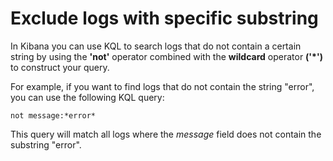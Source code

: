 # Exclude logs with specific substring

In Kibana you can use KQL to search logs that do not contain a certain string by using the **'not'** operator combined with the **wildcard** operator **('*')**
to construct your query.

For example, if you want to find logs that do not contain the string "error", you can use the following KQL query:

```KQL
not message:*error*
```
This query will match all logs where the *message* field does not contain the substring "error".


